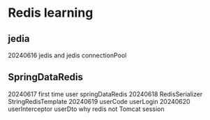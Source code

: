# Redis learning

## jedia
20240616 jedis and jedis connectionPool

## SpringDataRedis
20240617 first time user springDataRedis
20240618 RedisSerializer StringRedisTemplate
20240619 userCode userLogin
20240620 userInterceptor userDto why redis not Tomcat session